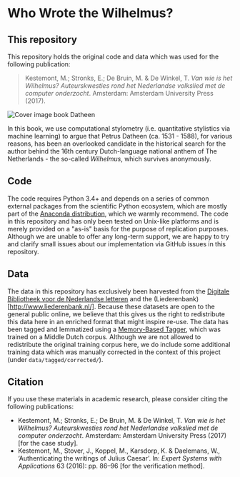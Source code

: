 # Who Wrote the Wilhelmus?

## This repository
This repository holds the original code and data which was used for the following publication:

> Kestemont, M.; Stronks, E.; De Bruin, M. & De Winkel, T. *Van wie is het Wilhelmus? Auteurskwesties rond het Nederlandse volkslied met de computer onderzocht*. Amsterdam: Amsterdam University Press (2017).

![Cover image book Datheen](https://user-images.githubusercontent.com/4376879/32371233-69478378-c090-11e7-921d-b534ad03d532.png)

In this book, we use computational stylometry (i.e. quantitative stylistics via machine learning) to argue that Petrus Datheen (ca. 1531 - 1588), for various reasons, has been an overlooked candidate in the historical search for the author behind the 16th century Dutch-language national anthem of The Netherlands - the so-called *Wilhelmus*, which survives anonymously.

## Code
The code requires Python 3.4+ and depends on a series of common external packages from the scientific Python ecosystem, which are mostly part of the [Anaconda distribution](https://anaconda.org/), which we warmly recommend. The code in this repository and has only been tested on Unix-like platforms and is merely provided on a "as-is" basis for the purpose of replication purposes. Although we are unable to offer any long-term support, we are happy to try and clarify small issues about our implementation via GitHub issues in this repository.

## Data
The data in this repository has exclusively been harvested from the [Digitale Bibliotheek voor de Nederlandse letteren](http://dbnl.org/) and the (Liederenbank)[http://www.liederenbank.nl/]. Because these datasets are open to the general public online, we believe that this gives us the right to redistribute this data here in an enriched format that might inspire re-use. The data has been tagged and lemmatized using a [Memory-Based Tagger](https://arxiv.org/pdf/cmp-lg/9607012.pdf), which was trained on a Middle Dutch corpus. Although we are not allowed to redistribute the original training corpus here, we do include some additional training data which was manually corrected in the context of this project (under `data/tagged/corrected/`).

## Citation
If you use these materials in academic research, please consider citing the following publications:
- Kestemont, M.; Stronks, E.; De Bruin, M. & De Winkel, T. *Van wie is het Wilhelmus? Auteurskwesties rond het Nederlandse volkslied met de computer onderzocht*. Amsterdam: Amsterdam University Press (2017) [for the case study].
- Kestemont, M., Stover, J., Koppel, M., Karsdorp, K. & Daelemans, W., ‘Authenticating the writings of Julius Caesar’. In: *Expert Systems with Applications* 63 (2016): pp. 86–96 [for the verification method].
